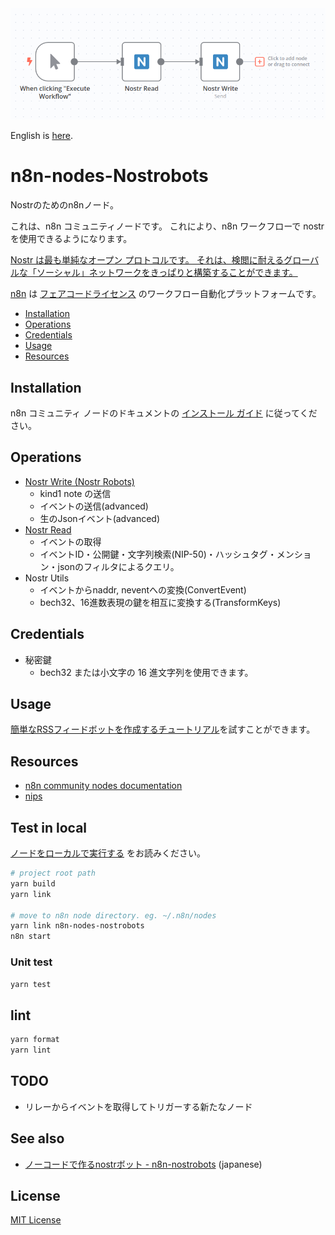 <img src="./assets/top-image.png" width=600px height=auto />

English is [here](./README.md).

# n8n-nodes-Nostrobots

Nostrのためのn8nノード。

これは、n8n コミュニティノードです。 これにより、n8n ワークフローで nostr を使用できるようになります。

[Nostr は最も単純なオープン プロトコルです。 それは、検閲に耐えるグローバルな「ソーシャル」ネットワークをきっぱりと構築することができます。](https://github.com/nostr-protocol/nostr)


[n8n](https://n8n.io/) は [フェアコードライセンス](https://docs.n8n.io/reference/license/) のワークフロー自動化プラットフォームです。

* [Installation](#installation)
* [Operations](#operations)
* [Credentials](#credentials)
* [Usage](#usage)
* [Resources](#resources)

## Installation

n8n コミュニティ ノードのドキュメントの [インストール ガイド](https://docs.n8n.io/integrations/community-nodes/installation/) に従ってください。

## Operations

- [Nostr Write (Nostr Robots)](./doc/write-ja.md)
  - kind1 note の送信
  - イベントの送信(advanced)
  - 生のJsonイベント(advanced)
- [Nostr Read](./doc/read-ja.md)
  - イベントの取得
  - イベントID・公開鍵・文字列検索(NIP-50)・ハッシュタグ・メンション・jsonのフィルタによるクエリ。
- Nostr Utils
  - イベントからnaddr, neventへの変換(ConvertEvent)
  - bech32、16進数表現の鍵を相互に変換する(TransformKeys)

## Credentials

- 秘密鍵
   - bech32 または小文字の 16 進文字列を使用できます。

## Usage

[簡単なRSSフィードボットを作成するチュートリアル](./doc//rss-feed-bot-ja.md)を試すことができます。

## Resources

* [n8n community nodes documentation](https://docs.n8n.io/integrations/community-nodes/)
* [nips](https://github.com/nostr-protocol/nips#nips)


## Test in local


[ノードをローカルで実行する](https://docs.n8n.io/integrations/creating-nodes/test/run-node-locally/#run-your-node-locally) をお読みください。

``` sh
# project root path
yarn build
yarn link

# move to n8n node directory. eg. ~/.n8n/nodes
yarn link n8n-nodes-nostrobots
n8n start
```

### Unit test

``` sh
yarn test
```

## lint

``` sh
yarn format
yarn lint
```

## TODO

- リレーからイベントを取得してトリガーする新たなノード

## See also

- [ノーコードで作るnostrボット - n8n-nostrobots](https://habla.news/u/ocknamo@ocknamo.com/1702402471044) (japanese)

## License

[MIT License](LICENSE.md)
